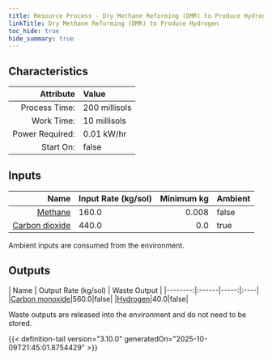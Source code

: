 ```yaml
---
title: Resource Process - Dry Methane Reforming (DMR) to Produce Hydrogen
linkTitle: Dry Methane Reforming (DMR) to Produce Hydrogen
toc_hide: true
hide_summary: true
---
```

<!-- This is generated by the MarsSim HelpGenertor, do not edit. -->

## Characteristics

| Attribute      | Value |
|--------:|:------|
|Process Time:|200 millisols|
|Work Time:|10 millisols|
|Power Required:|0.01 kW/hr|
|Start On:|false|

## Inputs
| Name      | Input Rate (kg/sol) | Minimum kg | Ambient |
|--------:|:------|-----:|:----|
|[Methane](/docs/definitions/resource/methane)|160.0|0.008|false|
|[Carbon dioxide](/docs/definitions/resource/carbon-dioxide)|440.0|0.0|true|

Ambient inputs are consumed from the environment.

## Outputs
| Name      | Output Rate (kg/sol) | Waste Output |
|--------:|:------|-----:|:----|
|[Carbon monoxide](/docs/definitions/resource/carbon-monoxide)|560.0|false|
|[Hydrogen](/docs/definitions/resource/hydrogen)|40.0|false|

Waste outputs are released into the environment and do not need to be stored.


{{< definition-tail version="3.10.0" generatedOn="2025-10-09T21:45:01.8754429" >}}



